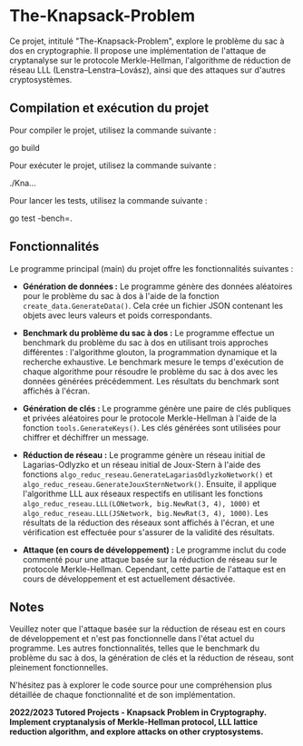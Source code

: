 # The-Knapsack-Problem 

Ce projet, intitulé "The-Knapsack-Problem", explore le problème du sac à dos en cryptographie. Il propose une implémentation de l'attaque de cryptanalyse sur le protocole Merkle-Hellman, l'algorithme de réduction de réseau LLL (Lenstra–Lenstra–Lovász), ainsi que des attaques sur d'autres cryptosystèmes.

## Compilation et exécution du projet

Pour compiler le projet, utilisez la commande suivante :

go build


Pour exécuter le projet, utilisez la commande suivante :

./Kna...


Pour lancer les tests, utilisez la commande suivante :

go test -bench=.

## Fonctionnalités

Le programme principal (main) du projet offre les fonctionnalités suivantes :

- **Génération de données :** Le programme génère des données aléatoires pour le problème du sac à dos à l'aide de la fonction `create_data.GenerateData()`. Cela crée un fichier JSON contenant les objets avec leurs valeurs et poids correspondants.

- **Benchmark du problème du sac à dos :** Le programme effectue un benchmark du problème du sac à dos en utilisant trois approches différentes : l'algorithme glouton, la programmation dynamique et la recherche exhaustive. Le benchmark mesure le temps d'exécution de chaque algorithme pour résoudre le problème du sac à dos avec les données générées précédemment. Les résultats du benchmark sont affichés à l'écran.

- **Génération de clés :** Le programme génère une paire de clés publiques et privées aléatoires pour le protocole Merkle-Hellman à l'aide de la fonction `tools.GenerateKeys()`. Les clés générées sont utilisées pour chiffrer et déchiffrer un message.

- **Réduction de réseau :** Le programme génère un réseau initial de Lagarias-Odlyzko et un réseau initial de Joux-Stern à l'aide des fonctions `algo_reduc_reseau.GenerateLagariasOdlyzkoNetwork()` et `algo_reduc_reseau.GenerateJouxSternNetwork()`. Ensuite, il applique l'algorithme LLL aux réseaux respectifs en utilisant les fonctions `algo_reduc_reseau.LLL(LONetwork, big.NewRat(3, 4), 1000)` et `algo_reduc_reseau.LLL(JSNetwork, big.NewRat(3, 4), 1000)`. Les résultats de la réduction des réseaux sont affichés à l'écran, et une vérification est effectuée pour s'assurer de la validité des résultats.

- **Attaque (en cours de développement) :** Le programme inclut du code commenté pour une attaque basée sur la réduction de réseau sur le protocole Merkle-Hellman. Cependant, cette partie de l'attaque est en cours de développement et est actuellement désactivée.

## Notes

Veuillez noter que l'attaque basée sur la réduction de réseau est en cours de développement et n'est pas fonctionnelle dans l'état actuel du programme. Les autres fonctionnalités, telles que le benchmark du problème du sac à dos, la génération de clés et la réduction de réseau, sont pleinement fonctionnelles.

N'hésitez pas à explorer le code source pour une compréhension plus détaillée de chaque fonctionnalité et de son implémentation.

**2022/2023 Tutored Projects - Knapsack Problem in Cryptography. Implement cryptanalysis of Merkle-Hellman protocol, LLL lattice reduction algorithm, and explore attacks on other cryptosystems.**
